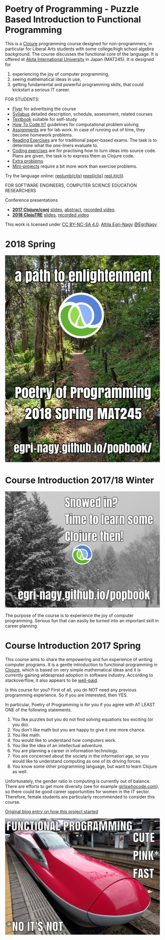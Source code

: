 # Poetry of Programming - Puzzle Based Introduction to Functional Programming

This is a [Clojure](http://clojure.org) programming course designed for non-programmers, in particular for Liberal Arts students with some college/high school algebra background. The course discusses the functional core of the language. It is offered at [Akita International University](http://www.aiu.ac.jp) in Japan (MAT245). It is designed for
1. experiencing the joy of computer programming,
2. seeing mathematical ideas in use,
3. getting fundamental and powerful programming skills, that could kickstart a serious IT career.    

FOR STUDENTS:
* [Flyer](PoPflyer.pdf) for advertising the course
* [Syllabus](PoP_syllabus.pdf) detailed description, schedule, assessment, related courses
* [Textbook](PoP.pdf) suitable for self-study
* [How To Code It?](HowToCodeIt.pdf) guidelines for computational problem solving
* [Assignments](problems.md) are for lab work. In case of running out of time, they become homework problems.
* [Reading Exercises](PoP_reading_xs.pdf) are for traditional paper-based exams. The task is to determine what the one-liners evaluate to.
 * [Coding exercises](coding_exercises.pdf) are for practising how to turn ideas into source code. Plans are given, the task is to express them as Clojure code.
* [Extra problems](problems.pdf)
* [Mini-projects](projects.pdf) require a bit more work than exercise problems.

Try the language online: [replumb(cljs)](http://clojurescript.io/) [reepl(cljs)](https://jaredforsyth.com/reepl/) [repl.it(clj)](https://repl.it/languages/clojure)

FOR SOFTWARE ENGINEERS, COMPUTER SCIENCE EDUCATION RESEARCHERS

Conference presentations

* **[2017 Clojure/conj](http://2017.clojure-conj.org/)** [slides](TALKS/2017_Clojure_conj_ENA.pdf), [abstract](http://2017.clojure-conj.org/poetry-of-programming/),  [recorded video](https://www.youtube.com/watch?v=XRjPnuPv6xo).
* **[2018 ClojuTRE](https://clojutre.org/2018/)** [slides](http://egri-nagy.hu/pdf/2018ClojuTREena.pdf), [recorded video](https://youtu.be/-yGHsXSgYdg)




This work is licensed under [CC BY-NC-SA 4.0](https://creativecommons.org/licenses/by-nc-sa/4.0/deed.en).
[Attila Egri-Nagy](http://www.egri-nagy.hu) [@EgriNagy](https://twitter.com/EgriNagy)

# 2018 Spring

![clojurepath](PIX/clojurepath.jpg)


# Course Introduction 2017/18 Winter

![snowedin](PIX/snowedin.jpg)

The purpose of the course is to experience the joy of computer programming. Serious fun that can easily be turned into an important skill in career planning.

# Course Introduction 2017 Spring

This course aims to share the empowering and fun experience of writing computer programs. It is a gentle introduction to functional programming in [Clojure](https://clojure.org/), which is based on very simple mathematical ideas and it is currently gaining widespread adoption in software industry. According to stackoverflow, it also appears to be [well-paid](https://stackoverflow.com/insights/survey/2017#technology-top-paying-technologies-worldwide).

Is this course for you? First of all, you do NOT need any previous programming experience. So if you are interested, then YES.

In particular, Poetry of Programming is for you if you agree with AT LEAST ONE of the following statements.

   1. You like puzzles but you do not find solving equations too exciting (or you do).
   2. You don't like math but you are happy to give it one more chance.
   3.  You like math.
   4. You would like to understand how computers work.
   5.  You like the idea of an intellectual adventure.
   6. You are planning a career in information technology.
   7.  You are concerned about the society in the information age, so you would like to understand computing as one of its driving forces.
   8. You know some other programming language, but want to learn Clojure as well.

Unfortunately, the gender ratio in computing is currently out of balance. There are efforts to get more diversity (see for example [girlswhocode.com](https://girlswhocode.com/about-us/)), so there could be good career opportunities for women in the IT sector. Therefore, female students are particularly recommended to consider this course.

[Original blog entry on how this project started](https://replforce.wordpress.com/2016/10/11/poetry-of-programming/)

![cutepinkfast](PIX/cutepinkfast.jpg)

